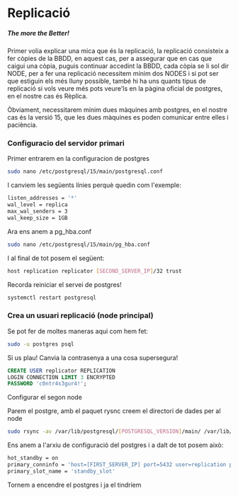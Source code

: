 <h1>Replicació</h1>
<h5><em>The more the Better!</em></h5>
<p>Primer volia explicar una mica que és la replicació, la replicació consisteix a fer còpies de la BBDD, en aquest cas, per a assegurar que en cas que caigui una còpia, puguis continuar accedint la BBDD, cada còpia se li sol dir NODE, per a fer una replicació necessitem mínim dos NODES i si pot ser que estiguin els més lluny possible, també hi ha uns quants tipus de replicació si vols veure més pots veure'ls en la pàgina oficial de postgres, en el nostre cas és Rèplica.</p>

<p>Òbviament, necessitarem mínim dues màquines amb postgres, en el nostre cas és la versió 15, que les dues màquines es poden comunicar entre elles i paciència.</p>


<h3>Configuracio del servidor primari</h3>

<p>Primer entrarem en la configuracion de postgres</p>

```bash
sudo nano /etc/postgresql/15/main/postgresql.conf
```
<p>I canviem les següents línies perquè quedin com l'exemple:</p>

```bash
listen_addresses = '*'
wal_level = replica
max_wal_senders = 3
wal_keep_size = 1GB
```

<p>Ara ens anem a pg_hba.conf</p>

```bash
sudo nano /etc/postgresql/15/main/pg_hba.conf
```

<p>I al final de tot posem el següent:</p>

```bash	
host replication replicator [SECOND_SERVER_IP]/32 trust
```

<p>Recorda reiniciar el servei de postgres!</p>

```bash	
systemctl restart postgresql
```
<h3>Crea un usuari replicació (node principal)</h3>
<p>Se pot fer de moltes maneras aqui com hem fet:</p>

```bash	
sudo -u postgres psql
```

<p>Si us plau! Canvia la contrasenya a una cosa supersegura!</p>

```sql
CREATE USER replicator REPLICATION 
LOGIN CONNECTION LIMIT 3 ENCRYPTED 
PASSWORD 'c0ntr4s3gur4!';
```

<p>Configurar el segon node</p>
<p>Parem el postgre,
amb el paquet rysnc creem el directori de dades per al node</p>

```bash	
sudo rsync -av /var/lib/postgresql/[POSTGRESQL_VERSION]/main/ /var/lib/postgresql/[POSTGRESQL_VERSION]/main/
```

<p>Ens anem a l'arxiu de configuració del postgres i a dalt de tot posem això:</p>

```bash	
hot_standby = on
primary_conninfo = 'host=[FIRST_SERVER_IP] port=5432 user=replication password=[YOUR_PASSWORD] sslmode=prefer'
primary_slot_name = 'standby_slot'
```

<p>Tornem a encendre el postgres i ja el tindríem</p>